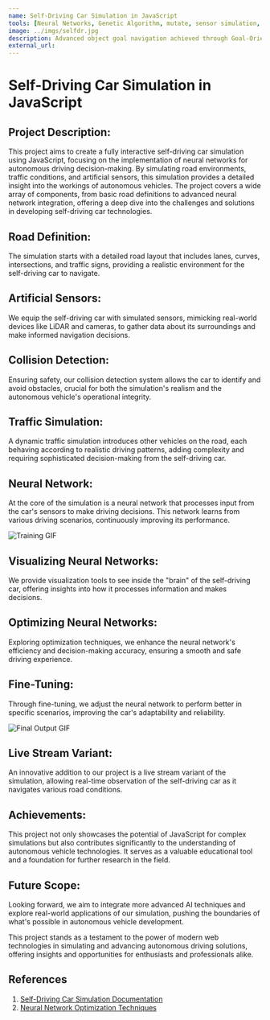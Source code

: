 ```yaml
---
name: Self-Driving Car Simulation in JavaScript
tools: [Neural Networks, Genetic Algorithm, mutate, sensor simulation, simulation ]
image: ../imgs/selfdr.jpg
description: Advanced object goal navigation achieved through Goal-Oriented Semantic Exploration, combining semantic mapping, policy learning, and efficient path planning.
external_url: 
---
```



# Self-Driving Car Simulation in JavaScript

## **Project Description:**
This project aims to create a fully interactive self-driving car simulation using JavaScript, focusing on the implementation of neural networks for autonomous driving decision-making. By simulating road environments, traffic conditions, and artificial sensors, this simulation provides a detailed insight into the workings of autonomous vehicles. The project covers a wide array of components, from basic road definitions to advanced neural network integration, offering a deep dive into the challenges and solutions in developing self-driving car technologies.

## **Road Definition:**
The simulation starts with a detailed road layout that includes lanes, curves, intersections, and traffic signs, providing a realistic environment for the self-driving car to navigate.

## **Artificial Sensors:**
We equip the self-driving car with simulated sensors, mimicking real-world devices like LiDAR and cameras, to gather data about its surroundings and make informed navigation decisions.

## **Collision Detection:**
Ensuring safety, our collision detection system allows the car to identify and avoid obstacles, crucial for both the simulation's realism and the autonomous vehicle's operational integrity.

## **Traffic Simulation:**
A dynamic traffic simulation introduces other vehicles on the road, each behaving according to realistic driving patterns, adding complexity and requiring sophisticated decision-making from the self-driving car.

## **Neural Network:**
At the core of the simulation is a neural network that processes input from the car's sensors to make driving decisions. This network learns from various driving scenarios, continuously improving its performance.
<!-- Add Training GIF Below -->
![Training GIF](../imgs/projects/selfdr.gif)

## **Visualizing Neural Networks:**
We provide visualization tools to see inside the "brain" of the self-driving car, offering insights into how it processes information and makes decisions.

## **Optimizing Neural Networks:**
Exploring optimization techniques, we enhance the neural network's efficiency and decision-making accuracy, ensuring a smooth and safe driving experience.

## **Fine-Tuning:**
Through fine-tuning, we adjust the neural network to perform better in specific scenarios, improving the car's adaptability and reliability.
<!-- Add Final Output GIF Below -->
![Final Output GIF](../imgs/projects/selfdr2.gif)
## **Live Stream Variant:**
An innovative addition to our project is a live stream variant of the simulation, allowing real-time observation of the self-driving car as it navigates various road conditions.

## **Achievements:**
This project not only showcases the potential of JavaScript for complex simulations but also contributes significantly to the understanding of autonomous vehicle technologies. It serves as a valuable educational tool and a foundation for further research in the field.

## **Future Scope:**
Looking forward, we aim to integrate more advanced AI techniques and explore real-world applications of our simulation, pushing the boundaries of what's possible in autonomous vehicle development.

This project stands as a testament to the power of modern web technologies in simulating and advancing autonomous driving solutions, offering insights and opportunities for enthusiasts and professionals alike.

## References
1. [Self-Driving Car Simulation Documentation](https://github.com/self-driving-car-simulation/documentation)
2. [Neural Network Optimization Techniques](https://arxiv.org/pdf/optimization-techniques)





